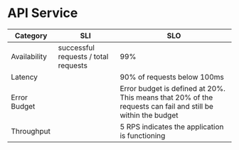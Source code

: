 # API Service

| Category     | SLI | SLO                                                                                                         |
|--------------|-----|-------------------------------------------------------------------------------------------------------------|
| Availability |  successful requests / total requests   | 99%                                                                                                         |
| Latency      |     | 90% of requests below 100ms                                                                                 |
| Error Budget |     | Error budget is defined at 20%. This means that 20% of the requests can fail and still be within the budget |
| Throughput   |     | 5 RPS indicates the application is functioning                                                              |
